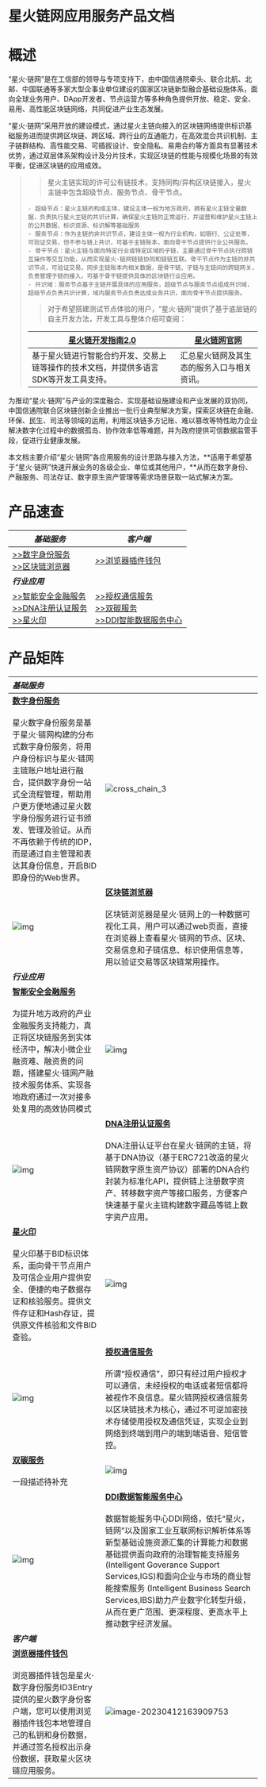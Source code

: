 # **星火链网应用服务产品文档**

# 概述

​	“星火·链网”是在工信部的领导与专项支持下，由中国信通院牵头、联合北航、北邮、中国联通等多家大型企事业单位建设的国家区块链新型融合基础设施体系，面向全球业务用户、DApp开发者、节点运营方等多种角色提供开放、稳定、安全、易用、高性能区块链网络，共同促进产业生态发展。

​	“星火·链网”采用开放的建设模式，通过星火主链向接入的区块链网络提供标识基础服务进而提供跨区块链、跨区域、跨行业的互通能力，在高效混合共识机制、主子链群结构、高性能交易、可插拔设计、安全隐私、易用合约等方面具有显著技术优势，通过双层体系架构设计及分片技术，实现区块链的性能与规模化场景的有效平衡，促进区块链的应用成效。

> > 星火主链实现的许可公有链技术，支持同构/异构区块链接入，星火主链中包含超级节点、服务节点、骨干节点。
>
> ```
> - 超级节点：星火主链的构成主体，建设主体一般为地方政府，拥有星火主链全量数据，负责执行星火主链的共识计算，确保星火主链的正常运行，并运营和维护星火主链上的公共数据、标识资源、标识解等基础服务
> - 服务节点：作为主链的非共识节点，建设主体一般为行业机构，如银行、公证处等，可验证交易，但不参与链上共识，可基于主链账本，面向骨干节点提供行业公共服务。
> - 骨干节点：星火主链与面向特定行业或特定区域的子链，主要通过骨干节点执行跨链互操作等交互功能，从而实现星火·链网链链协同和链链互联。骨干节点作为主链的非共识节点，可验证交易，同步主链账本内相关数据，是骨干链、子链与主链间的跨链网关，负责管理子链的接入，可基于骨干链提供具体的区块链行业应用。
> - 共识域：服务节点基于主链开展具体的应用服务，超级节点与服务节点组成共识域，超级节点负责共识计算，域内服务节点负责达成业务共识，面向骨干节点提供服务。
> ```
>
> > 对于希望搭建测试节点体验的用户，“星火·链网”提供了基于底层链的自主开发方法，开发工具与整体介绍可查阅：
>
> | [**星火链开发指南2.0**]()                                    | &nbsp;**[星火链网官网]()**                 |
> | ------------------------------------------------------------ | ------------------------------------------ |
> | 基于星火链进行智能合约开发、交易上链等操作的技术文档，并提供多语言SDK等开发工具支持。 | 汇总星火链网及其生态的服务入口与相关资讯。 |

​	为推动“星火·链网”与产业的深度融合、实现基础设施建设和产业发展的双协同，中国信通院联合区块链创新企业推出一批行业典型解决方案，探索区块链在金融、环保、民生、司法等领域的运用，利用区块链多方记账、难以篡改等特性助力企业解决数字化过程中的数据孤岛、协作效率低等难题，并为政府提供可信数据监管手段，促进行业健康发展。

​	本文档主要介绍“星火·链网”各应用服务的设计思路与接入方法，**适用于希望基于“星火·链网”快速开展业务的各级企业、单位或其他用户，**从而在数字身份、产融服务、司法存证、数字原生资产管理等需求场景获取一站式解决方案。

# **产品速查**

| ***基础服务***                                               | ***客户端***                                                 |
| ------------------------------------------------------------ | ------------------------------------------------------------ |
| [>>数字身份服务]()<br/> [>>区块链浏览器]()                   | [>>浏览器插件钱包]()                                         |
| ***行业应用***                                               |                                                              |
| [>>智能安全金融服务]()<br/>[>>DNA注册认证服务]()<br/>[>>星火印]() | [>>授权通信服务]()<br/>[>>双碳服务]()<br/>[>>DDI智能数据服务中心]() |

# **产品矩阵**

| <b>*基础服务*</b>                                            |                                                              |
| :----------------------------------------------------------- | ------------------------------------------------------------ |
| **[数字身份服务]()**<br/><br/>星火数字身份服务是基于星火·链网构建的分布式数字身份服务，将用户身份标识与星火·链网主链账户地址进行融合，提供数字身份一站式全流程管理，帮助用户更方便地通过星火数字身份服务进行证书颁发、管理及验证。从而不再依赖于传统的IDP，而是通过自主管理和表达其身份信息，开启BID即身份的Web世界。 | ![cross_chain_3](..\images\cross_chain_3.png)                |
| ![img](https://docimg9.docs.qq.com/image/AgAABgPV9cG-NMjTInBHc4aLd-Xm9vte.png?w=1231&h=725) | **[区块链浏览器]()**<br/><br/>区块链浏览器是星火·链网上的一种数据可视化工具，用户可以通过web页面，直接在浏览器上查看星火·链网的节点、区块、交易信息和子链信息、标识使用信息等，用以验证交易等区块链常用操作。 |
| ***行业应用***                                               |                                                              |
| **[智能安全金融服务]()**<br/><br/>为提升地方政府的产业金融服务支持能力，真正将区块链服务到实体经济中，解决小微企业融资难、融资贵的问题，搭建星火·链网产融技术服务体系、实现各地政府通过一次对接多处复用的高效协同模式 | ![img](https://docimg6.docs.qq.com/image/AgAABgPV9cE09RIqMelIdbjhPMFjbcFP.png?w=1213&h=802) |
| ![img](https://docimg9.docs.qq.com/image/AgAABgPV9cFDt4HjvmZAdZIsOs7qJ2KM.png?imageMogr2/thumbnail/1600x%3E/ignore-error/1) | **[DNA注册认证服务]()**<br/><br/>DNA注册认证平台在星火·链网的主链，将基于DNA协议（基于ERC721改造的星火链网数字原生资产协议）部署的DNA合约封装为标准化API，提供链上注册数字资产、转移数字资产等接口服务，方便客户快速基于星火主链构建数字藏品等链上数字资产应用。 |
| **[星火印]()**<br/><br/>星火印基于BID标识体系，面向骨干节点用户及可信企业用户提供安全、便捷的电子数据存证和核验服务。提供文件存证和Hash存证，提供原文件核验和文件BID查验。 | ![img](https://docimg5.docs.qq.com/image/AgAABgPV9cGBvFJFDW5F74zDmhPabPpU.png?imageMogr2/thumbnail/1600x%3E/ignore-error/1) |
| ![img](https://docimg8.docs.qq.com/image/AgAABgPV9cFU0d9a1ChKr4q5W6A2oKoX.png?imageMogr2/thumbnail/1600x%3E/ignore-error/1) | **[授权通信服务]()**<br/><br/>所谓“授权通信”，即只有经过用户授权才可以通信，未经授权的电话或者短信都将被视作不良信息。星火链网授权通信服务以区块链技术为核心，通过不可逆加密技术存储使用授权及通信凭证，实现企业到网络到终端到用户的端到端语音、短信管控。 |
| **[双碳服务]()**<br/><br/>一段描述待补充                     | ![img](https://docimg2.docs.qq.com/image/AgAABgPV9cECid1R7chMuoSh1yCVd_NB.png?imageMogr2/thumbnail/1600x%3E/ignore-error/1) |
| ![img](https://docimg7.docs.qq.com/image/AgAABgPV9cF3AHGy_qpGUbjN_eA_tQYZ.png?imageMogr2/thumbnail/1600x%3E/ignore-error/1) | **[DDI数据智能服务中心]()**<br/><br/>数据智能服务中心DDI网络，依托“星火，链网”以及国家工业互联网标识解析体系等新型基础设施资源汇集的计算能力和数据基础提供面向政府的治理智能支持服务 (Intelligent Goverance Support Services,IGS)和面向企业与市场的商业智能搜索服务 (Intelligent Business Search Services,IBS)助力产业数字化转型升级，从而在更广范围、更深程度、更高水平上推动数字经济发展。 |
| ***客户端***                                                 |                                                              |
| **[浏览器插件钱包]()**<br/><br/>浏览器插件钱包是星火·数字身份服务ID3Entry提供的星火数字身份客户端，您可以使用浏览器插件钱包本地管理自己的私钥和身份数据，并通过签名授权出示身份数据，获取星火区块链应用服务。 | ![image-20230412163909753](C:\Users\caict\AppData\Roaming\Typora\typora-user-images\image-20230412163909753.png) |



